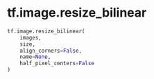 <div itemscope itemtype="http://developers.google.com/ReferenceObject">
<meta itemprop="name" content="tf.image.resize_bilinear" />
<meta itemprop="path" content="Stable" />
</div>

# tf.image.resize_bilinear

``` python
tf.image.resize_bilinear(
    images,
    size,
    align_corners=False,
    name=None,
    half_pixel_centers=False
)
```

